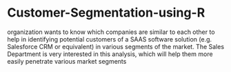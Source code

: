 # Customer-Segmentation-using-R
organization wants to know which companies are similar to each other to help in identifying potential customers of a SAAS software solution (e.g. Salesforce CRM or equivalent) in various segments of the market. The Sales Department is very interested in this analysis, which will help them more easily penetrate various market segments

